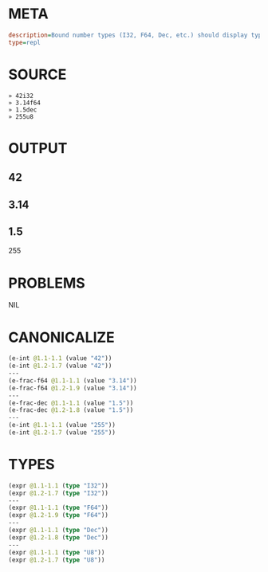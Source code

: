 # META
~~~ini
description=Bound number types (I32, F64, Dec, etc.) should display type annotations in REPL
type=repl
~~~
# SOURCE
~~~roc
» 42i32
» 3.14f64
» 1.5dec
» 255u8
~~~
# OUTPUT
42
---
3.14
---
1.5
---
255
# PROBLEMS
NIL
# CANONICALIZE
~~~clojure
(e-int @1.1-1.1 (value "42"))
(e-int @1.2-1.7 (value "42"))
---
(e-frac-f64 @1.1-1.1 (value "3.14"))
(e-frac-f64 @1.2-1.9 (value "3.14"))
---
(e-frac-dec @1.1-1.1 (value "1.5"))
(e-frac-dec @1.2-1.8 (value "1.5"))
---
(e-int @1.1-1.1 (value "255"))
(e-int @1.2-1.7 (value "255"))
~~~
# TYPES
~~~clojure
(expr @1.1-1.1 (type "I32"))
(expr @1.2-1.7 (type "I32"))
---
(expr @1.1-1.1 (type "F64"))
(expr @1.2-1.9 (type "F64"))
---
(expr @1.1-1.1 (type "Dec"))
(expr @1.2-1.8 (type "Dec"))
---
(expr @1.1-1.1 (type "U8"))
(expr @1.2-1.7 (type "U8"))
~~~
